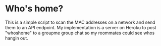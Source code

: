 # Who's home?

This is a simple script to scan the MAC addresses on a network and send them to an API endpoint.  My implementation is a server on Heroku to post "whoshome" to a groupme group chat so my roommates could see whos hangin out.
